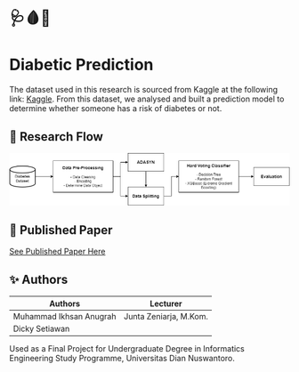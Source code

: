 # 🩺🩸💉
# Diabetic Prediction

The dataset used in this research is sourced from Kaggle at the following link: [Kaggle](https://www.kaggle.com/datasets/aravindpcoder/diabetes-dataset?resource=download). From this dataset, we analysed and built a prediction model to determine whether someone has a risk of diabetes or not.

## 🔄 Research Flow
![Research Flow](/Diabetic_Research_Method.png)

## 📙 Published Paper
[See Published Paper Here](https://e-journal.hamzanwadi.ac.id/index.php/edumatic/article/view/25838)

## ✨ Authors
|         Authors         |       Lecturer         | 
| ----------------------- | ---------------------- |
| Muhammad Ikhsan Anugrah | Junta Zeniarja, M.Kom. |
| Dicky Setiawan          |                        |

Used as a Final Project for Undergraduate Degree in Informatics Engineering Study Programme, Universitas Dian Nuswantoro.
